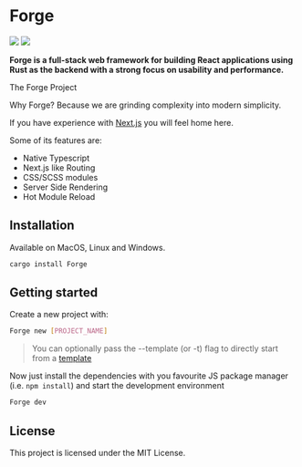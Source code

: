 # Forge


![](https://github.com/TheJackMan33/Forge/actions/workflows/rust.yml/badge.svg)
![](https://github.com/TheJackMan33/Forge/actions/workflows/typescript.yml/badge.svg)

**Forge is a full-stack web framework for building React applications using Rust as the backend with
a strong focus on usability and performance.**

The Forge Project

Why Forge? Because we are grinding complexity into modern simplicity.

If you have experience with [Next.js](https://nextjs.org/) you will feel home here.

Some of its features are:

-  Native Typescript
-  Next.js like Routing
-  CSS/SCSS modules
-  Server Side Rendering
-  Hot Module Reload

## Installation

Available on MacOS, Linux and Windows.

```sh
cargo install Forge
```

## Getting started

Create a new project with:

```sh
Forge new [PROJECT_NAME]
```

> You can optionally pass the --template (or -t) flag to directly start from a [template](https://github.com/TheJackMan33/Forge/tree/main/examples)

Now just install the dependencies with you favourite JS package manager (i.e. `npm install`) and start the development environment

```sh
Forge dev
```


## License

This project is licensed under the MIT License.
